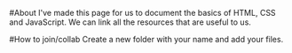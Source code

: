 #About
I've made this page for us to document the basics of HTML, CSS and JavaScript.
We can link all the resources that are useful to us.

#How to join/collab
Create a new folder with your name and add your files.
